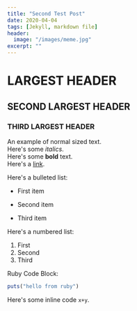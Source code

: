 ```yaml
---
title: "Second Test Post"
date: 2020-04-04
tags: [Jekyll, markdown file]
header:
  image: "/images/meme.jpg"
excerpt: ""
---
```


# LARGEST HEADER
## SECOND LARGEST HEADER
### THIRD LARGEST HEADER

An example of normal sized text.  
Here's some *italics*.  
Here's some **bold** text.  
Here's a [link](https://github.com/).  

Here's a bulleted list:
* First item
+ Second item
- Third item

Here's a numbered list:
1. First
2. Second
3. Third

Ruby Code Block:
```Ruby
puts("hello from ruby")
```
Here's some inline code `x+y`.
